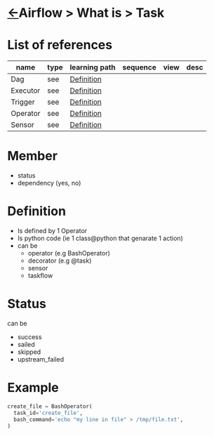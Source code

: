<head><link rel="stylesheet" href="../../../md.css"/></head>

[//]: #(Reference)
[Repo_Readme]:    ../list/object_list.md
[Executor_Whatis]: ../whatis/executor_whatis.md
[Trigger_Whatis]:  ../whatis/trigger_whatis.md
[Operator_Whatis]: ../whatis/operator_whatis.md
[Sensor_Whatis]:   ../whatis/sensor_whatis.md
[Dag_Whatis]:      ../whatis/dag_whatis.md

# [&larr;][Repo_Readme]Airflow > What is > Task
# List of references
|name|type|learning path|sequence|view|desc|
|-|-|-|-|-|-|
|Dag|see|[Definition][Dag_Whatis]
|Executor|see|[Definition][Executor_Whatis]
|Trigger|see|[Definition][Trigger_Whatis]
|Operator|see|[Definition][Operator_Whatis]
|Sensor|see|[Definition][Sensor_Whatis]

# Member
- status
- dependency (yes, no)
# Definition
- Is defined by 1 Operator
- Is python code (ie 1 class@python that genarate 1 action)
- can be 
  - operator  (e.g BashOperator)
  - decorator (e.g @task)
  - sensor
  - taskflow
# Status
can be
- success
- sailed
- skipped
- upstream_failed

# Example
```python
create_file = BashOperator(
  task_id='create_file',
  bash_command='echo "my line in file" > /tmp/file.txt',
)
```
